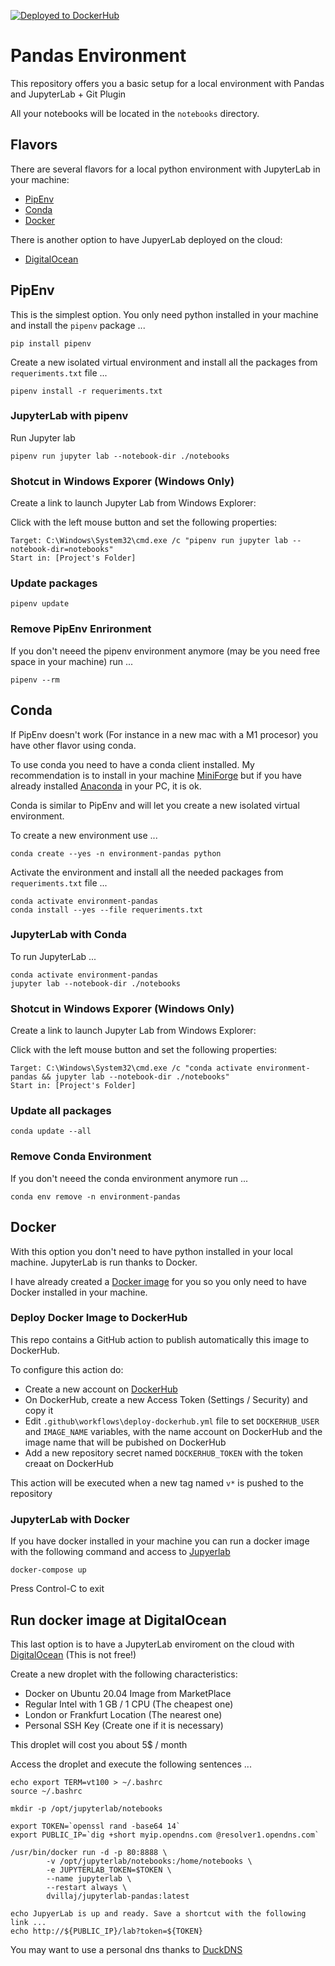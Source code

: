 [![Deployed to DockerHub](https://github.com/dvillaj/Environment-Pandas/actions/workflows/deploy-dockerhub.yml/badge.svg)](https://github.com/dvillaj/Environment-Pandas/actions/workflows/deploy-dockerhub.yml)

# Pandas Environment

This repository offers you a basic setup for a local environment with Pandas and JupyterLab + Git Plugin

All your notebooks will be located in the `notebooks` directory.

## Flavors

There are several flavors for a local python environment with JupyterLab in your machine:

- [PipEnv](https://pipenv.pypa.io/en/latest/)
- [Conda](https://docs.conda.io/projects/conda/en/latest/index.html)
- [Docker](https://www.docker.com/)

There is another option to have JupyerLab deployed on the cloud:

- [DigitalOcean](https://www.digitalocean.com/)

## PipEnv

This is the simplest option. You only need python installed in your machine and install the `pipenv` package ...

```
pip install pipenv
```

Create a new isolated virtual environment and install all the packages from `requeriments.txt` file ...

```
pipenv install -r requeriments.txt
```

### JupyterLab with pipenv

Run Jupyter lab

```
pipenv run jupyter lab --notebook-dir ./notebooks
```

### Shotcut in Windows Exporer (Windows Only)

Create a link to launch Jupyter Lab from Windows Explorer:

Click with the left mouse button and set the following properties:
```
Target: C:\Windows\System32\cmd.exe /c "pipenv run jupyter lab --notebook-dir=notebooks"
Start in: [Project's Folder]
```

### Update packages

```
pipenv update
```

### Remove PipEnv Enrironment

If you don't neeed the pipenv environment anymore (may be you need free space in your machine) run ...

```
pipenv --rm
```

## Conda

If PipEnv doesn't work (For instance in a new mac with a M1 procesor) you have other flavor using conda.

To use conda you need to have a conda client installed. My recommendation is to install in your machine [MiniForge](https://github.com/conda-forge/miniforge) but if you have already installed [Anaconda](https://www.anaconda.com/) in your PC, it is ok.

Conda is similar to PipEnv and will let you create a new isolated virtual environment.

To create a new environment use ...

```
conda create --yes -n environment-pandas python

```

Activate the environment and install all the needed packages from `requeriments.txt` file ...

```
conda activate environment-pandas
conda install --yes --file requeriments.txt
```

### JupyterLab with Conda

To run JupyterLab ...

```
conda activate environment-pandas
jupyter lab --notebook-dir ./notebooks
```

### Shotcut in Windows Exporer (Windows Only)

Create a link to launch Jupyter Lab from Windows Explorer:

Click with the left mouse button and set the following properties:
```
Target: C:\Windows\System32\cmd.exe /c "conda activate environment-pandas && jupyter lab --notebook-dir ./notebooks"
Start in: [Project's Folder]
```

### Update all packages

```
conda update --all
```

### Remove Conda Environment


If you don't neeed the conda environment anymore run ...

````
conda env remove -n environment-pandas
````

## Docker

With this option you don't need to have python installed in your local machine. JupyterLab is run thanks to Docker.

I have already created a [Docker image](https://github.com/dvillaj/Docker-JupyterLab-Pandas) for you so you only need to have Docker installed in your machine.

### Deploy Docker Image to DockerHub

This repo contains a GitHub action to publish automatically this image to DockerHub.

To configure this action do:

- Create a new account on [DockerHub](https://hub.docker.com)
- On DockerHub, create a new Access Token (Settings / Security) and copy it
- Edit `.github\workflows\deploy-dockerhub.yml` file to set `DOCKERHUB_USER` and `IMAGE_NAME` variables, with the name account on DockerHub and the image name that will be pubished on DockerHub
- Add a new repository secret named `DOCKERHUB_TOKEN` with the token creaat on DockerHub


This action will be executed when a new tag named `v*` is pushed to the repository


### JupyterLab with Docker 

If you have docker installed in your machine you can run a docker image with the following command and access to [Jupyerlab](http://localhost:8888/lab)

```
docker-compose up
```

Press Control-C to exit 

## Run docker image at DigitalOcean

This last option is to have a JupyterLab enviroment on the cloud with [DigitalOcean](https://www.digitalocean.com/) (This is not free!)

Create a new droplet with the following characteristics:

- Docker on Ubuntu 20.04 Image from MarketPlace
- Regular Intel with 1 GB / 1 CPU (The cheapest one)
- London or Frankfurt Location (The nearest one)
- Personal SSH Key (Create one if it is necessary)

This droplet will cost you about 5$ / month

Access the droplet and execute the following sentences ...

```
echo export TERM=vt100 > ~/.bashrc 
source ~/.bashrc 

mkdir -p /opt/jupyterlab/notebooks

export TOKEN=`openssl rand -base64 14`
export PUBLIC_IP=`dig +short myip.opendns.com @resolver1.opendns.com`

/usr/bin/docker run -d -p 80:8888 \
        -v /opt/jupyterlab/notebooks:/home/notebooks \
        -e JUPYTERLAB_TOKEN=$TOKEN \
        --name jupyterlab \
        --restart always \
        dvillaj/jupyterlab-pandas:latest

echo JupyerLab is up and ready. Save a shortcut with the following link ...
echo http://${PUBLIC_IP}/lab?token=${TOKEN}
```

You may want to use a personal dns thanks to [DuckDNS](https://www.duckdns.org/)
